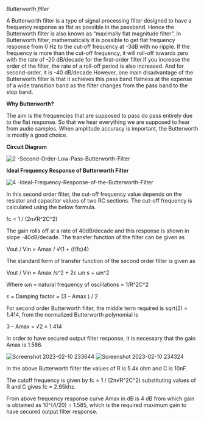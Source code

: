*Butterworth filter*

A Butterworth filter is a type of signal processing filter designed to have a frequency response as flat as possible in the passband. Hence the Butterworth filter is also known as “maximally flat magnitude filter”. In Butterworth filter, mathematically it is possible to get flat frequency response from 0 Hz to the cut-off frequency at -3dB with no ripple. If the frequency is more than the cut-off frequency, it will roll-off towards zero with the rate of -20 dB/decade for the first-order filter.If you increase the order of the filter, the rate of a roll-off period is also increased. And for second-order, it is -40 dB/decade.However, one main
disadvantage of the Butterworth filter is that it achieves this pass band flatness at the expense
of a wide transition band as the filter changes from the pass band to the stop band.

**Why Butterworth?**

The aim is the frequencies that are supposed to pass do pass entirely due to the flat response. So that we hear everything we are supposed to hear from audio samples.
When amplitude accuracy is important, the Butterworth is mostly a good choice.

**Circuit Diagram**

![2 -Second-Order-Low-Pass-Butterworth-Filter](https://user-images.githubusercontent.com/97295669/217611291-8e3fc637-3fcd-463e-b266-1b164169cabb.jpg)

**Ideal Frequency Response of Butterworth Filter**

![4 -Ideal-Frequency-Response-of-the-Butterworth-Filter](https://user-images.githubusercontent.com/97295669/217613571-c362d534-d20c-403c-9e47-9842d118a1f4.jpg)

In this second order filter, the cut-off frequency value depends on the resistor and capacitor values of two RC sections. The cut-off frequency is calculated using the below formula.

fc = 1 / (2π√R^2C^2)

The gain rolls off at a rate of 40dB/decade and this response is shown in slope -40dB/decade. The transfer function of the filter can be given as

Vout / Vin = Amax / √{1 + (f/fc)4}

The standard form of transfer function of the second order filter is given as

Vout / Vin = Amax /s^2 + 2ε ωn s + ωn^2

Where ωn = natural frequency of oscillations = 1/R^2C^2

ε = Damping factor = (3 – Amax ) / 2

For second order Butterworth filter, the middle term required is sqrt(2) = 1.414, from the normalized Butterworth polynomial is

3 – Amax = √2 = 1.414

In order to have secured output filter response, it is necessary that the gain Amax is 1.586.

![Screenshot 2023-02-10 233644](https://user-images.githubusercontent.com/97295669/218164589-f4e445ec-7b4f-4142-84b1-e2d737cc82d5.png)
![Screenshot 2023-02-10 234324](https://user-images.githubusercontent.com/97295669/218166087-1272265a-2fc0-4c5f-a5f3-dd87f58d8326.png)


In the above Butterworth filter the values of R is 5.4k ohm and C is 10nF.

The cutoff frequency is given by fc = 1 / (2π√R^2C^2) substituting values of R and C gives fc = 2.95khz.

From above frequency response curve Amax in dB is 4 dB from which gain is obtained as 10^(4/20) = 1.585, which is the required maximum gain to have secured output filter response.
